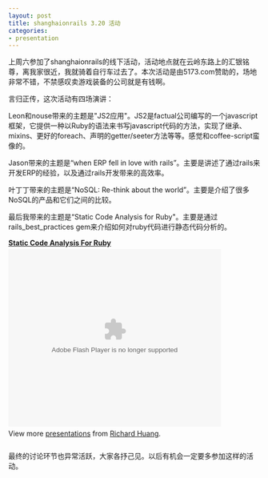 ```yaml
---
layout: post
title: shanghaionrails 3.20 活动
categories:
- presentation
---
```

上周六参加了shanghaionrails的线下活动，活动地点就在云岭东路上的汇银铭尊，离我家很近，我就骑着自行车过去了。本次活动是由5173.com赞助的，场地非常不错，不禁感叹卖游戏装备的公司就是有钱啊。

言归正传，这次活动有四场演讲：

Leon和nouse带来的主题是"JS2应用"。JS2是factual公司编写的一个javascript框架，它提供一种以Ruby的语法来书写javascript代码的方法，实现了继承、mixins、更好的foreach、声明的getter/seeter方法等等。感觉和coffee-script蛮像的。

Jason带来的主题是“when ERP fell in love with rails”。主要是讲述了通过rails来开发ERP的经验，以及通过rails开发带来的高效率。

叶丁丁带来的主题是“NoSQL: Re-think about the world”。主要是介绍了很多NoSQL的产品和它们之间的比较。

最后我带来的主题是“Static Code Analysis for Ruby"。主要是通过rails_best_practices gem来介绍如何对ruby代码进行静态代码分析的。

<div style="width:425px" id="__ss_3485220"><strong style="display:block;margin:12px 0 4px"><a href="http://www.slideshare.net/flyerhzm/static-code-analysis-for-ruby" title="Static Code Analysis For Ruby">Static Code Analysis For Ruby</a></strong><object id="__sse3485220" width="425" height="355"><param name="movie" value="http://static.slidesharecdn.com/swf/ssplayer2.swf?doc=staticcodeanalysisforruby-100320055247-phpapp02&stripped_title=static-code-analysis-for-ruby&userName=flyerhzm" /><param name="allowFullScreen" value="true"/><param name="allowScriptAccess" value="always"/><embed name="__sse3485220" src="http://static.slidesharecdn.com/swf/ssplayer2.swf?doc=staticcodeanalysisforruby-100320055247-phpapp02&stripped_title=static-code-analysis-for-ruby&userName=flyerhzm" type="application/x-shockwave-flash" allowscriptaccess="always" allowfullscreen="true" width="425" height="355"></embed></object><div style="padding:5px 0 12px">View more <a href="http://www.slideshare.net/">presentations</a> from <a href="http://www.slideshare.net/flyerhzm">Richard Huang</a>.</div></div>

最终的讨论环节也异常活跃，大家各抒己见。以后有机会一定要多参加这样的活动。

